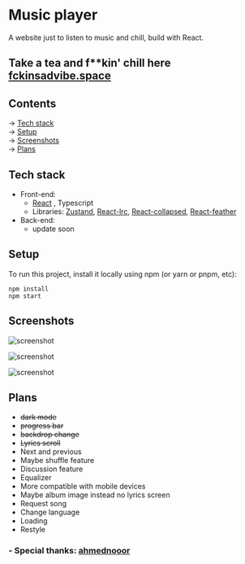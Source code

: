 
# Music player

A website just to listen to music and chill, build with React.

## Take a tea and f**kin' chill here [fckinsadvibe.space](http://fckinsadvibe.space)

## Contents

-> [Tech stack](https://github.com/lngdao/fckin-sad-player#tech-stack) <br/>
-> [Setup](https://github.com/lngdao/fckin-sad-player#setup) <br/>
-> [Screenshots](https://github.com/lngdao/fckin-sad-player#screenshots) <br/>
-> [Plans](https://github.com/lngdao/fckin-sad-player#plans) 

## Tech stack
- Front-end:
  - [React](https://github.com/facebook/react)
    , Typescript
  - Libraries: [Zustand](https://github.com/pmndrs/zustand), [React-lrc](https://github.com/mebtte/react-lrc), [React-collapsed](https://github.com/roginfarrer/react-collapsed), [React-feather](https://github.com/feathericons/react-feather)
- Back-end:
  - update soon

## Setup
To run this project, install it locally using npm (or yarn or pnpm, etc):

```
npm install
npm start
```

## Screenshots

![screenshot](https://i.imgur.com/gNybtGH.png "screenshot")

![screenshot](https://i.imgur.com/Dw9PmIe.png "screenshot")

![screenshot](https://i.imgur.com/mSOwtv2.png "screenshot")

## Plans
- <s>dark mode</s>
- <s>progress bar</s>
- <s>backdrop change</s>
- <s>Lyrics scroll</s>
- Next and previous
- Maybe shuffle feature
- Discussion feature
- Equalizer
- More compatible with mobile devices
- Maybe album image instead no lyrics screen
- Request song
- Change language
- Loading
- Restyle

### -   Special thanks: [ahmednooor](https://github.com/ahmednooor/music-player-react)

